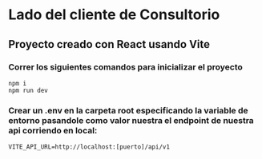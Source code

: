 # Lado del cliente de Consultorio

## Proyecto creado con React usando Vite 


### Correr los siguientes comandos para inicializar el proyecto

```
npm i
npm run dev
```
### Crear un .env en la carpeta root especificando la variable de entorno pasandole como valor nuestra el endpoint de nuestra api corriendo en local: 

```
VITE_API_URL=http://localhost:[puerto]/api/v1
```
